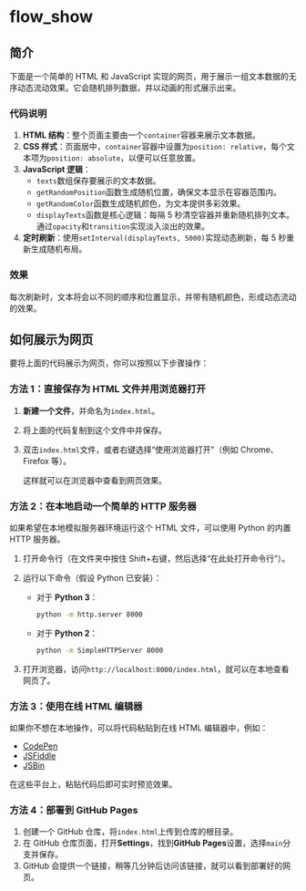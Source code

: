 # flow_show

## 简介

下面是一个简单的 HTML 和 JavaScript 实现的网页，用于展示一组文本数据的无序动态流动效果。它会随机排列数据，并以动画的形式展示出来。

### 代码说明

1. **HTML 结构**：整个页面主要由一个`container`容器来展示文本数据。
2. **CSS 样式**：页面居中，`container`容器中设置为`position: relative`，每个文本项为`position: absolute`，以便可以任意放置。
3. **JavaScript 逻辑**：
   - `texts`数组保存要展示的文本数据。
   - `getRandomPosition`函数生成随机位置，确保文本显示在容器范围内。
   - `getRandomColor`函数生成随机颜色，为文本提供多彩效果。
   - `displayTexts`函数是核心逻辑：每隔 5 秒清空容器并重新随机排列文本。通过`opacity`和`transition`实现淡入淡出的效果。
4. **定时刷新**：使用`setInterval(displayTexts, 5000)`实现动态刷新，每 5 秒重新生成随机布局。

### 效果

每次刷新时，文本将会以不同的顺序和位置显示，并带有随机颜色，形成动态流动的效果。

## 如何展示为网页

要将上面的代码展示为网页，你可以按照以下步骤操作：

### 方法 1：直接保存为 HTML 文件并用浏览器打开

1. **新建一个文件**，并命名为`index.html`。
2. 将上面的代码复制到这个文件中并保存。
3. 双击`index.html`文件，或者右键选择“使用浏览器打开”（例如 Chrome、Firefox 等）。

   这样就可以在浏览器中查看到网页效果。

### 方法 2：在本地启动一个简单的 HTTP 服务器

如果希望在本地模拟服务器环境运行这个 HTML 文件，可以使用 Python 的内置 HTTP 服务器。

1. 打开命令行（在文件夹中按住 Shift+右键，然后选择“在此处打开命令行”）。
2. 运行以下命令（假设 Python 已安装）：

   - 对于 **Python 3**：

     ```bash
     python -m http.server 8000
     ```

   - 对于 **Python 2**：

     ```bash
     python -m SimpleHTTPServer 8000
     ```

3. 打开浏览器，访问`http://localhost:8000/index.html`，就可以在本地查看网页了。

### 方法 3：使用在线 HTML 编辑器

如果你不想在本地操作，可以将代码粘贴到在线 HTML 编辑器中，例如：

- [CodePen](https://codepen.io/)
- [JSFiddle](https://jsfiddle.net/)
- [JSBin](https://jsbin.com/)

在这些平台上，粘贴代码后即可实时预览效果。

### 方法 4：部署到 GitHub Pages

1. 创建一个 GitHub 仓库，将`index.html`上传到仓库的根目录。
2. 在 GitHub 仓库页面，打开**Settings**，找到**GitHub Pages**设置，选择`main`分支并保存。
3. GitHub 会提供一个链接，稍等几分钟后访问该链接，就可以看到部署好的网页。
